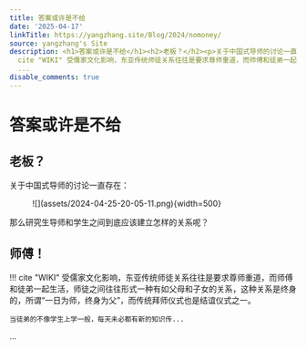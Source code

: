 ```yaml
---
title: 答案或许是不给
date: '2025-04-17'
linkTitle: https://yangzhang.site/Blog/2024/nomoney/
source: yangzhang's Site
description: <h1>答案或许是不给</h1><h2>老板？</h2><p>关于中国式导师的讨论一直存在：</p><figure markdown>![](assets/2024-04-25-20-05-11.png){width=500}</figure><p>那么研究生导师和学生之间到底应该建立怎样的关系呢？</p><h2>师傅！</h2><p>!!!
  cite "WIKI" 受儒家文化影响，东亚传统师徒关系往往是要求尊师重道，而师傅和徒弟一起生活，师徒之间往往形式一种有如父母和子女的关系，这种关系是终身的，所谓“一日为师，终身为父”，而传统拜师仪式也是结谊仪式之一。</p><pre><code>当徒弟的不像学生上学一般，每天未必都有新的知识传...</code></pre>
  ...
disable_comments: true
---
```

<h1>答案或许是不给</h1><h2>老板？</h2><p>关于中国式导师的讨论一直存在：</p><figure markdown>![](assets/2024-04-25-20-05-11.png){width=500}</figure><p>那么研究生导师和学生之间到底应该建立怎样的关系呢？</p><h2>师傅！</h2><p>!!! cite "WIKI" 受儒家文化影响，东亚传统师徒关系往往是要求尊师重道，而师傅和徒弟一起生活，师徒之间往往形式一种有如父母和子女的关系，这种关系是终身的，所谓“一日为师，终身为父”，而传统拜师仪式也是结谊仪式之一。</p><pre><code>当徒弟的不像学生上学一般，每天未必都有新的知识传...</code></pre> ...